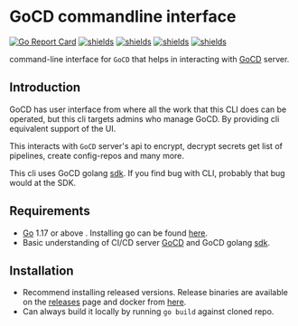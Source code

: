 # GoCD commandline interface

[![Go Report Card](https://goreportcard.com/badge/github.com/nikhilsbhat/gocd-cli)](https://goreportcard.com/report/github.com/nikhilsbhat/gocd-cli)
[![shields](https://img.shields.io/badge/license-MIT-blue)](https://github.com/nikhilsbhat/gocd-cli/blob/master/LICENSE)
[![shields](https://godoc.org/github.com/nikhilsbhat/gocd-cli?status.svg)](https://godoc.org/github.com/nikhilsbhat/gocd-cli)
[![shields](https://img.shields.io/github/v/tag/nikhilsbhat/gocd-cli.svg)](https://github.com/nikhilsbhat/gocd-cli/tags)
[![shields](https://img.shields.io/github/downloads/nikhilsbhat/gocd-cli/total.svg)](https://github.com/nikhilsbhat/gocd-cli/releases)

command-line interface for `GoCD` that helps in interacting with [GoCD](https://www.gocd.org/) server.

## Introduction

GoCD has user interface from where all the work that this CLI does can be operated, but this cli targets admins who manage GoCD.
By providing cli equivalent support of the UI.

This interacts with `GoCD` server's api to encrypt, decrypt secrets get list of pipelines, create config-repos and many more.

This cli uses GoCD golang [sdk](https://github.com/nikhilsbhat/gocd-sdk-go). If you find bug with CLI, probably that bug would at the SDK.

## Requirements

* [Go](https://golang.org/dl/) 1.17 or above . Installing go can be found [here](https://golang.org/doc/install).
* Basic understanding of CI/CD server [GoCD](https://www.gocd.org/) and GoCD golang [sdk](https://github.com/nikhilsbhat/gocd-sdk-go).


## Installation

* Recommend installing released versions. Release binaries are available on the [releases](https://github.com/nikhilsbhat/gocd-cli/releases) page and docker from [here](https://hub.docker.com/repository/docker/basnik/gocd-cli).
* Can always build it locally by running `go build` against cloned repo.
